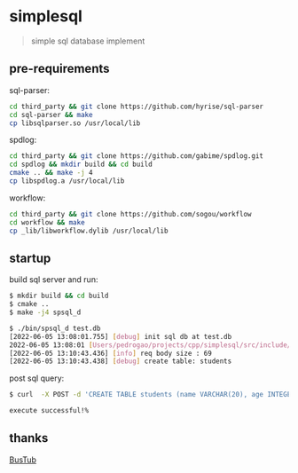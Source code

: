 # simplesql

> simple sql database implement

## pre-requirements

sql-parser:

```sh
cd third_party && git clone https://github.com/hyrise/sql-parser
cd sql-parser && make
cp libsqlparser.so /usr/local/lib
```

spdlog:

```sh
cd third_party && git clone https://github.com/gabime/spdlog.git
cd spdlog && mkdir build && cd build
cmake .. && make -j 4
cp libspdlog.a /usr/local/lib
```

workflow:

```sh
cd third_party && git clone https://github.com/sogou/workflow
cd workflow && make
cp _lib/libworkflow.dylib /usr/local/lib
```

## startup

build sql server and run:

```sh
$ mkdir build && cd build
$ cmake ..
$ make -j4 spsql_d

$ ./bin/spsql_d test.db
[2022-06-05 13:08:01.755] [debug] init sql db at test.db
2022-06-05 13:08:01 [Users/pedrogao/projects/cpp/simplesql/src/include/concurrency/lock_manager.h:67:LockManager] INFO  - Cycle detection thread launched
[2022-06-05 13:10:43.436] [info] req body size : 69
[2022-06-05 13:10:43.438] [debug] create table: students
```

post sql query:

```sh
$ curl  -X POST -d 'CREATE TABLE students (name VARCHAR(20), age INTEGER, grade INTEGER);' http://localhost:8888

execute successful!%
```

## thanks

[BusTub](https://github.com/cmu-db/bustub.git)
